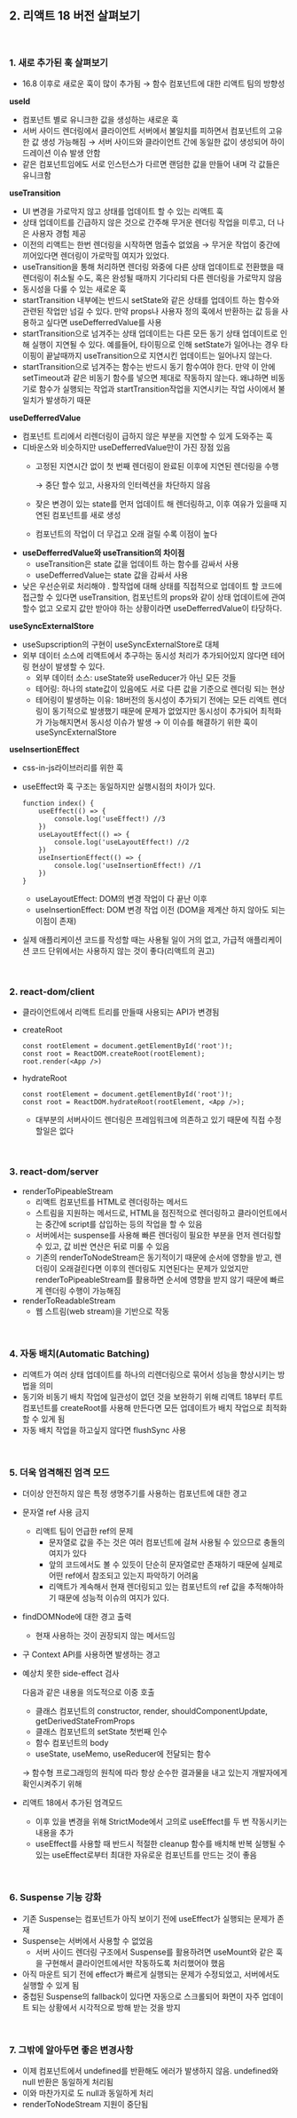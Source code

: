 ## 2. 리액트 18 버전 살펴보기

<br/>

### 1. 새로 추가된 훅 살펴보기

- 16.8 이후로 새로운 훅이 많이 추가됨 → 함수 컴포넌트에 대한 리액트 팀의 방향성

**useId**

- 컴포넌트 별로 유니크한 값을 생성하는 새로운 훅
- 서버 사이드 렌더링에서 클라이언트 서버에서 불일치를 피하면서 컴포넌트의 고유한 값 생성 가능해짐 → 서버 사이드와 클라이언트 간에 동일한 값이 생성되어 하이드레이션 이슈 발생 안함
- 같은 컴포넌트임에도 서로 인스턴스가 다르면 랜덤한 값을 만들어 내며 각 값들은 유니크함

**useTransition**

- UI 변경을 가로막지 않고 상태를 업데이트 할 수 있는 리액트 훅
- 상태 업데이트를 긴급하지 않은 것으로 간주해 무거운 렌더링 작업을 미루고, 더 나은 사용자 경험 제공
- 이전의 리액트는 한번 렌더링을 시작하면 멈출수 없었음 → 무거운 작업이 중간에 끼어있다면 렌더링이 가로막힐 여지가 있었다.
- useTransition을 통해 처리하면 렌더링 와중에 다른 상태 업데이트로 전환했을 때 렌더링이 취소될 수도, 혹은 완성될 때까지 기다리되 다른 렌더링을 가로막지 않음
- 동시성을 다룰  수 있는 새로운 훅
- startTransition 내부에는 반드시 setState와 같은 상태를 업데이트 하는 함수와 관련된 작업만 넘길 수 있다. 만약 props나 사용자 정의 훅에서 반환하는 값 등을 사용하고 싶다면 useDefferredValue를 사용
- startTransition으로 넘겨주는 상태 업데이트는 다른 모든 동기 상태 업데이트로 인해 실행이 지연될 수 있다. 예를들어, 타이핑으로 인해 setState가 일어나는 경우 타이핑이 끝날때까지 useTransition으로 지연시킨 업데이트는 일어나지 않는다.
- startTransition으로 넘겨주는 함수는 반드시 동기 함수여야 한다. 만약 이 안에 setTimeout과 같은 비동기 함수를 넣으면 제대로 작동하지 않는다. 왜냐하면 비동기로 함수가 실행되는 작업과 startTransition작업을 지연시키는 작업 사이에서 불일치가 발생하기 때문

**useDefferredValue**

- 컴포넌트 트리에서 리렌더링이 급하지 않은 부분을 지연할 수 있게 도와주는 훅
- 디바운스와 비슷하지만 useDefferredValue만이 가진 장점 있음
    - 고정된 지연시간 없이 첫 번째 렌더링이 완료된 이후에 지연된 렌더링을 수행
        
        → 중단 할수 있고, 사용자의 인터렉션을 차단하지 않음
        
    - 잦은 변경이 있는 state를 먼저 업데이트 해 렌더링하고, 이후 여유가 있을때 지연된 컴포넌트를 새로 생성
    - 컴포넌트의 작업이 더 무겁고 오래 걸릴 수록 이점이 높다
- **useDefferredValue와 useTransition의 차이점**
    - useTransition은 state 값을 업데이트 하는 함수를 감싸서 사용
    - useDefferredValue는 state 값을 감싸서 사용
- 낮은 우선순위로 처리해야 . 할작업에 대해 상태를 직접적으로 업데이트 할 코드에 접근할 수 있다면 useTransition, 컴포넌트의 props와 같이 상태 업데이트에 관여할수 없고 오로지 값만 받아야 하는 상황이라면 useDefferredValue이 타당하다.

**useSyncExternalStore**

- useSupscription의 구현이 useSyncExternalStore로 대체
- 외부 데이터 소스에 리액트에서 추구하는 동시성 처리가 추가되어있지 않다면 테어링 현상이 발생할 수 있다.
    - 외부 데이터 소스: useState와 useReducer가 아닌 모든 것들
    - 테어링: 하나의 state값이 있음에도 서로 다른 값을 기준으로 렌더링 되는 현상
    - 테어링이 발생하는 이유: 18버전의 동시성이 추가되기 전에는 모든 리엑트 렌더링이 동기적으로 발생했기 때문에 문제가 없었지만 동시성이 추가되어 최적화가 가능해지면서 동시성 이슈가 발생 → 이 이슈를 해결하기 위한 훅이 useSyncExternalStore

**useInsertionEffect**

- css-in-js라이브러리를 위한 훅
- useEffect와 훅 구조는 동일하지만 실행시점의 차이가 있다.
    
    ```tsx
    function index() {
    	useEffect(() => {
    		console.log('useEffect!) //3
    	})
    	useLayoutEffect(() => {
    		console.log('useLayoutEffect!) //2
    	})
    	useInsertionEffect(() => {
    		console.log('useInsertionEffect!) //1
    	})
    }
    ```
    
    - useLayoutEffect: DOM의 변경 작업이 다 끝난 이후
    - useInsertionEffect: DOM 변경 작업 이전 (DOM을 제계산 하지 않아도 되는 이점이 존재)
- 실제 애플리케이션 코드를 작성할 때는 사용될 일이 거의 없고, 가급적 애플리케이션 코드 단위에서는 사용하지 않는 것이 좋다(리액트의 권고)

<br/>
  

### 2. react-dom/client

- 클라이언트에서 리액트 트리를 만들때 사용되는 API가 변경됨
- createRoot
    
    ```tsx
    const rootElement = document.getElementById('root')!;
    const root = ReactDOM.createRoot(rootElement);
    root.render(<App />)
    ```
    
- hydrateRoot
    
    ```tsx
    const rootElement = document.getElementById('root')!;
    const root = ReactDOM.hydrateRoot(rootElement, <App />);
    ```
    
    - 대부분의 서버사이드 렌더링은 프레임워크에 의존하고 있기 때문에 직접 수정할일은 없다

<br/>


### 3. react-dom/server

- renderToPipeableStream
    - 리액트 컴포넌트를 HTML로 렌더링하는 메서드
    - 스트림을 지원하는 메서드로, HTML을 점진적으로 렌더링하고 클라이언트에서는 중간에 script를 삽입하는 등의 작업을 할 수 있음
    - 서버에서는 suspense를 사용해 빠른 렌더링이 필요한 부분을 먼저 렌더링할 수 있고, 값 비싼 연산은 뒤로 미룰 수 있음
    - 기존의 renderToNodeStream은 동기적이기 때문에 순서에 영향을 받고, 렌더링이 오래걸린다면 이후의 렌더링도 지연된다는 문제가 있었지만 renderToPipeableStream를 활용하면 순서에 영향을 받지 않기 때문에 빠르게 렌더링 수행이 가능해짐
- renderToReadableStream
    - 웹 스트림(web stream)을 기반으로 작동

<br/>
      

### 4. 자동 배치(Automatic Batching)

- 리액트가 여러 상태 업데이트를 하나의 리렌더링으로 묶어서 성능을 향상시키는 방법을 의미
- 동기와 비동기 배치 작업에 일관성이 없던 것을 보완하기 위해 리액트 18부터 루트 컴포넌트를 createRoot를 사용해 만든다면 모든 업데이트가 배치 작업으로 최적화 할 수 있게 됨
- 자동 배치 작업을 하고싶지 않다면 flushSync 사용

<br/>
  

### 5. 더욱 엄격해진 엄격 모드

- 더이상 안전하지 않은 특정 생명주기를 사용하는 컴포넌트에 대한 경고
- 문자열 ref 사용 금지
    - 리액트 팀이 언급한 ref의 문제
        - 문자열로 값을 주는 것은 여러 컴포넌트에 걸쳐 사용될 수 있으므로 충돌의 여지가 있다
        - 앞의 코드에서도 볼 수 있듯이 단순히 문자열로만 존재하기 때문에 실제로 어떤 ref에서 참조되고 있는지 파악하기 어려움
        - 리액트가 계속해서 현재 렌더링되고 있는 컴포넌트의 ref 값을 추적해야하기 때문에 성능적 이슈의 여지가 있다.
- findDOMNode에 대한 경고 출력
    - 현재 사용하는 것이 권장되지 않는 메서드임
- 구 Context API를 사용하면 발생하는 경고
- 예상치 못한 side-effect 검사
    
    다음과 같은 내용을 의도적으로 이중 호출
    
    - 클래스 컴포넌트의 constructor, render, shouldComponentUpdate, getDerivedStateFromProps
    - 클래스 컴포넌트의 setState 첫번째 인수
    - 함수 컴포넌트의 body
    - useState, useMemo, useReducer에 전달되는 함수
    
    → 함수형 프로그래밍의 원칙에 따라 항상 순수한 결과물을 내고 있는지 개발자에게 확인시켜주기 위해
    
- 리액트 18에서 추가된 엄격모드
    - 이후 있을 변경을 위해 StrictMode에서 고의로 useEffect를 두 번 작동시키는 내용을 추가
    - useEffect를 사용할 때 반드시 적절한 cleanup 함수를 배치해 반복 실행될 수 있는 useEffect로부터 최대한 자유로운 컴포넌트를 만드는 것이 좋음
    
<br/>


### 6. Suspense 기능 강화

- 기존 Suspense는 컴포넌트가 아직 보이기 전에 useEffect가 실행되는 문제가 존재
- Suspense는 서버에서 사용할 수 없었음
    - 서버 사이드 렌더링 구조에서 Suspense를 활용하려면 useMount와 같은 훅을 구현해서 클라이언트에서만 작동하도록 처리했어야 했음
- 아직 마운트 되기 전에 effect가 빠르게 실행되는 문제가 수정되었고, 서버에서도 실행할 수 있게 됨
- 중첩된 Suspense의 fallback이 있다면 자동으로 스크롤되어 화면이 자주 업데이트 되는 상황에서 시각적으로 방해 받는 것을 방지

<br/>


### 7. 그밖에 알아두면 좋은 변경사항

- 이제 컴포넌트에서 undefined를 반환해도 에러가 발생하지 않음. undefined와 null 반환은 동일하게 처리됨
- 이와 마찬가지로 <Suspense fallback={undefined} > 도 null과 동일하게 처리
- renderToNodeStream 지원이 중단됨
